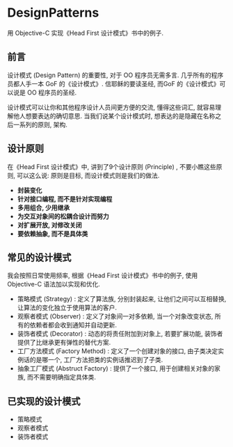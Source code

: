 # DesignPatterns

用 Objective-C 实现《Head First 设计模式》书中的例子.

## 前言
设计模式 (Design Pattern) 的重要性, 对于 OO 程序员无需多言. 几乎所有的程序员都人手一本 GoF 的《设计模式》.
信耶稣的要读圣经, 而GoF 的《设计模式》可以说是 OO 程序员的圣经.

设计模式可以让你和其他程序设计人员间更方便的交流, 懂得这些词汇, 就容易理解他人想要表达的确切意思. 当我们说某个设计模式时, 想表达的是隐藏在名称之后一系列的原则, 架构.

## 设计原则
在《Head First 设计模式》中, 讲到了9个设计原则 (Principle) , 不要小瞧这些原则,  可以这么说: 原则是目标, 而设计模式则是我们的做法.

* **封装变化**
* **针对接口编程, 而不是针对实现编程**
* **多用组合, 少用继承**
* **为交互对象间的松耦合设计而努力**
* **对扩展开放, 对修改关闭**
* **要依赖抽象, 而不是具体类**


## 常见的设计模式
我会按照日常使用频率, 根据《Head First 设计模式》书中的例子, 使用 Objective-C 语法加以实现和优化.

* 策略模式 (Strategy) : 定义了算法族, 分别封装起来, 让他们之间可以互相替换, 让算法的变化独立于使用算法的客户.
* 观察者模式 (Observer) : 定义了对象间一对多依赖, 当一个对象改变状态, 所有的依赖者都会收到通知并自动更新.
* 装饰者模式 (Decorator) : 动态的将责任附加到对象上, 若要扩展功能, 装饰者提供了比继承更有弹性的替代方案.
* 工厂方法模式  (Factory Method) : 定义了一个创建对象的接口, 由子类决定实例话的是哪一个, 工厂方法把类的实例话推迟到了子类.
* 抽象工厂模式 (Abstruct Factory) : 提供了一个接口, 用于创建相关对象的家族, 而不需要明确指定具体类.

## 已实现的设计模式

* 策略模式
* 观察者模式
* 装饰者模式
